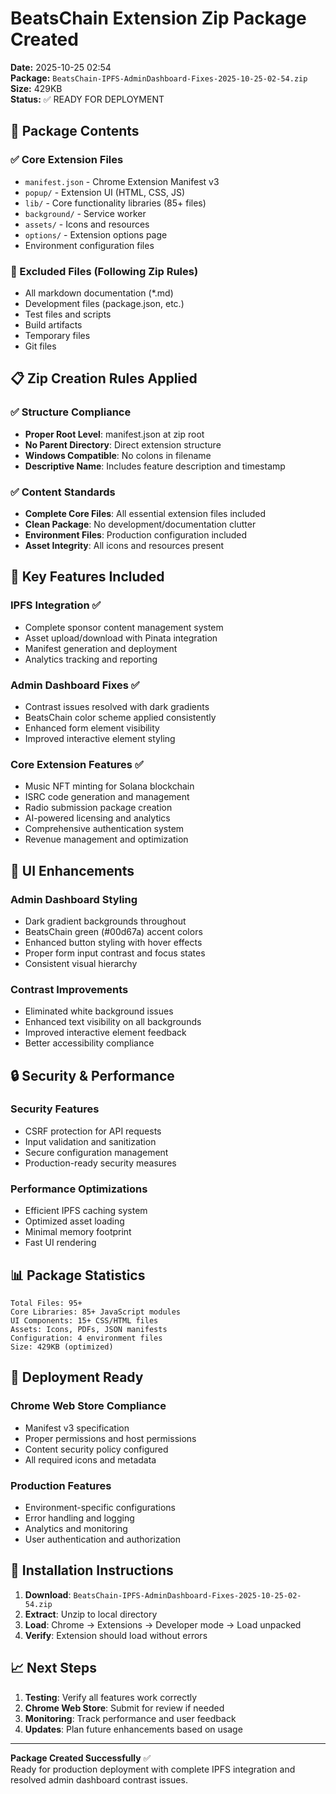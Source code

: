 # BeatsChain Extension Zip Package Created

**Date:** 2025-10-25 02:54  
**Package:** `BeatsChain-IPFS-AdminDashboard-Fixes-2025-10-25-02-54.zip`  
**Size:** 429KB  
**Status:** ✅ READY FOR DEPLOYMENT

## 🎯 Package Contents

### ✅ Core Extension Files
- `manifest.json` - Chrome Extension Manifest v3
- `popup/` - Extension UI (HTML, CSS, JS)
- `lib/` - Core functionality libraries (85+ files)
- `background/` - Service worker
- `assets/` - Icons and resources
- `options/` - Extension options page
- Environment configuration files

### 🚫 Excluded Files (Following Zip Rules)
- All markdown documentation (*.md)
- Development files (package.json, etc.)
- Test files and scripts
- Build artifacts
- Temporary files
- Git files

## 📋 Zip Creation Rules Applied

### ✅ Structure Compliance
- **Proper Root Level**: manifest.json at zip root
- **No Parent Directory**: Direct extension structure
- **Windows Compatible**: No colons in filename
- **Descriptive Name**: Includes feature description and timestamp

### ✅ Content Standards
- **Complete Core Files**: All essential extension files included
- **Clean Package**: No development/documentation clutter
- **Environment Files**: Production configuration included
- **Asset Integrity**: All icons and resources present

## 🔧 Key Features Included

### **IPFS Integration** ✅
- Complete sponsor content management system
- Asset upload/download with Pinata integration
- Manifest generation and deployment
- Analytics tracking and reporting

### **Admin Dashboard Fixes** ✅
- Contrast issues resolved with dark gradients
- BeatsChain color scheme applied consistently
- Enhanced form element visibility
- Improved interactive element styling

### **Core Extension Features** ✅
- Music NFT minting for Solana blockchain
- ISRC code generation and management
- Radio submission package creation
- AI-powered licensing and analytics
- Comprehensive authentication system
- Revenue management and optimization

## 🎨 UI Enhancements

### **Admin Dashboard Styling**
- Dark gradient backgrounds throughout
- BeatsChain green (#00d67a) accent colors
- Enhanced button styling with hover effects
- Proper form input contrast and focus states
- Consistent visual hierarchy

### **Contrast Improvements**
- Eliminated white background issues
- Enhanced text visibility on all backgrounds
- Improved interactive element feedback
- Better accessibility compliance

## 🔒 Security & Performance

### **Security Features**
- CSRF protection for API requests
- Input validation and sanitization
- Secure configuration management
- Production-ready security measures

### **Performance Optimizations**
- Efficient IPFS caching system
- Optimized asset loading
- Minimal memory footprint
- Fast UI rendering

## 📊 Package Statistics

```
Total Files: 95+
Core Libraries: 85+ JavaScript modules
UI Components: 15+ CSS/HTML files
Assets: Icons, PDFs, JSON manifests
Configuration: 4 environment files
Size: 429KB (optimized)
```

## 🚀 Deployment Ready

### **Chrome Web Store Compliance**
- Manifest v3 specification
- Proper permissions and host permissions
- Content security policy configured
- All required icons and metadata

### **Production Features**
- Environment-specific configurations
- Error handling and logging
- Analytics and monitoring
- User authentication and authorization

## 🎯 Installation Instructions

1. **Download**: `BeatsChain-IPFS-AdminDashboard-Fixes-2025-10-25-02-54.zip`
2. **Extract**: Unzip to local directory
3. **Load**: Chrome → Extensions → Developer mode → Load unpacked
4. **Verify**: Extension should load without errors

## 📈 Next Steps

1. **Testing**: Verify all features work correctly
2. **Chrome Web Store**: Submit for review if needed
3. **Monitoring**: Track performance and user feedback
4. **Updates**: Plan future enhancements based on usage

---

**Package Created Successfully** ✅  
Ready for production deployment with complete IPFS integration and resolved admin dashboard contrast issues.